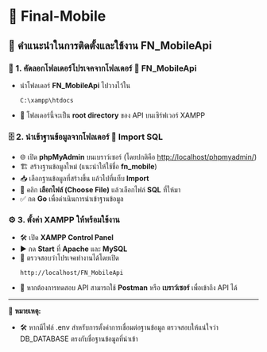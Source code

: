 # 📖 Final-Mobile

## 🔧 คำแนะนำในการติดตั้งและใช้งาน FN_MobileApi

### 📂 1. คัดลอกโฟลเดอร์โปรเจคจากโฟลเดอร์ 📂 FN_MobileApi
   - นำโฟลเดอร์ **FN_MobileApi** ไปวางไว้ใน  
     ```
     C:\xampp\htdocs
     ```
   - 📌 โฟลเดอร์นี้จะเป็น **root directory** ของ API บนเซิร์ฟเวอร์ XAMPP  

### 🗄️ 2. นำเข้าฐานข้อมูลจากโฟลเดอร์ 📂 Import SQL  
   - 🌐 เปิด **phpMyAdmin** บนเบราว์เซอร์ (โดยปกติคือ [http://localhost/phpmyadmin/](http://localhost/phpmyadmin/))  
   - 🏗️ สร้างฐานข้อมูลใหม่ (แนะนำให้ใช้ชื่อ **fn_mobile**)  
   - 📥 เลือกฐานข้อมูลที่สร้างขึ้น แล้วไปที่แท็บ **Import**  
   - 📎 คลิก **เลือกไฟล์ (Choose File)** แล้วเลือกไฟล์ **SQL** ที่ให้มา  
   - ✅ กด **Go** เพื่อดำเนินการนำเข้าฐานข้อมูล  

### ⚙️ 3. ตั้งค่า XAMPP ให้พร้อมใช้งาน  
   - 🛠️ เปิด **XAMPP Control Panel**  
   - ▶️ กด **Start** ที่ **Apache** และ **MySQL**  
   - 🔗 ตรวจสอบว่าโปรเจคทำงานได้โดยเปิด  
     ```
     http://localhost/FN_MobileApi
     ```
   - 📡 หากต้องการทดสอบ API สามารถใช้ **Postman** หรือ **เบราว์เซอร์** เพื่อเข้าถึง API ได้  

---

📌 **หมายเหตุ:**  

- 🛠️ หากมีไฟล์ .env สำหรับการตั้งค่าการเชื่อมต่อฐานข้อมูล ตรวจสอบให้แน่ใจว่า DB_DATABASE ตรงกับชื่อฐานข้อมูลที่นำเข้า  

